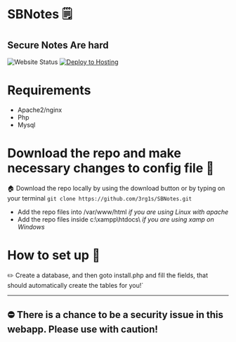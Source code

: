 # SBNotes 🗒️

## Secure Notes Are hard

![Website Status](https://img.shields.io/website?style=for-the-badge&url=https://dsbnotes.salinaridev.com/)
[![Deploy to Hosting](https://github.com/3rg1s/SBNotes/actions/workflows/deploy.yml/badge.svg?branch=master)](https://github.com/3rg1s/SBNotes/actions/workflows/deploy.yml)

# Requirements

- Apache2/nginx
- Php
- Mysql

# Download the repo and make necessary changes to config file 📄

🏠 Download the repo locally by using the download button or by typing on your terminal `git clone https://github.com/3rg1s/SBNotes.git`

- Add the repo files into /var/www/html _if you are using Linux with apache_
- Add the repo files inside c:\xampp\htdocs\ _if you are using xamp on Windows_

# How to set up 💽

✏️ Create a database, and then goto install.php and fill the fields, that should automatically create the tables for you!`

---

## ⛔ There is a chance to be a security issue in this webapp. Please use with caution!
